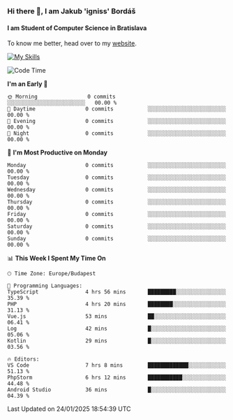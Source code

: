### Hi there 👋, I am Jakub 'igniss' Bordáš

#### I am Student of Computer Science in Bratislava
To know me better, head over to my [website](https://bordas.sk).

[![My Skills](https://skillicons.dev/icons?i=js,typescript,html,css,figma,svelte,vue,next,postgresql,nest,express,nodejs)](https://bordas.sk)


<!--START_SECTION:waka-->
![Code Time](http://img.shields.io/badge/Code%20Time-1%2C653%20hrs%2014%20mins-blue)

**I'm an Early 🐤** 

```text
🌞 Morning                0 commits           ░░░░░░░░░░░░░░░░░░░░░░░░░   00.00 % 
🌆 Daytime                0 commits           ░░░░░░░░░░░░░░░░░░░░░░░░░   00.00 % 
🌃 Evening                0 commits           ░░░░░░░░░░░░░░░░░░░░░░░░░   00.00 % 
🌙 Night                  0 commits           ░░░░░░░░░░░░░░░░░░░░░░░░░   00.00 % 
```
📅 **I'm Most Productive on Monday** 

```text
Monday                   0 commits           ░░░░░░░░░░░░░░░░░░░░░░░░░   00.00 % 
Tuesday                  0 commits           ░░░░░░░░░░░░░░░░░░░░░░░░░   00.00 % 
Wednesday                0 commits           ░░░░░░░░░░░░░░░░░░░░░░░░░   00.00 % 
Thursday                 0 commits           ░░░░░░░░░░░░░░░░░░░░░░░░░   00.00 % 
Friday                   0 commits           ░░░░░░░░░░░░░░░░░░░░░░░░░   00.00 % 
Saturday                 0 commits           ░░░░░░░░░░░░░░░░░░░░░░░░░   00.00 % 
Sunday                   0 commits           ░░░░░░░░░░░░░░░░░░░░░░░░░   00.00 % 
```


📊 **This Week I Spent My Time On** 

```text
🕑︎ Time Zone: Europe/Budapest

💬 Programming Languages: 
TypeScript               4 hrs 56 mins       █████████░░░░░░░░░░░░░░░░   35.39 % 
PHP                      4 hrs 20 mins       ████████░░░░░░░░░░░░░░░░░   31.13 % 
Vue.js                   53 mins             ██░░░░░░░░░░░░░░░░░░░░░░░   06.41 % 
Log                      42 mins             █░░░░░░░░░░░░░░░░░░░░░░░░   05.06 % 
Kotlin                   29 mins             █░░░░░░░░░░░░░░░░░░░░░░░░   03.56 % 

🔥 Editors: 
VS Code                  7 hrs 8 mins        █████████████░░░░░░░░░░░░   51.13 % 
PhpStorm                 6 hrs 12 mins       ███████████░░░░░░░░░░░░░░   44.48 % 
Android Studio           36 mins             █░░░░░░░░░░░░░░░░░░░░░░░░   04.39 % 
```


 Last Updated on 24/01/2025 18:54:39 UTC
<!--END_SECTION:waka-->
